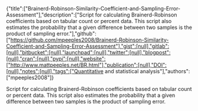 {"title":["Brainerd-Robinson-Similarity-Coefficient-and-Sampling-Error-Assessment"],"description":["Script for calculating Brainerd-Robinson coefficients based on tabular count or percent data. This script also estimates the probability that a given difference between two samples is the product of sampling error."],"github":["https://github.com/mpeeples2008/Brainerd-Robinson-Similarity-Coefficient-and-Sampling-Error-Assessment"],"gist":[null],"gitlab":[null],"bitbucket":[null],"launchpad":[null],"twitter":[null],"blogpost":[null],"cran":[null],"pypi":[null],"website":["http://www.mattpeeples.net/BR.html"],"publication":[null],"DOI":[null],"notes":[null],"tags":["Quantitative and statistical analysis"],"authors":["mpeeples2008"]}

Script for calculating Brainerd-Robinson coefficients based on tabular count or percent data. This script also estimates the probability that a given difference between two samples is the product of sampling error.